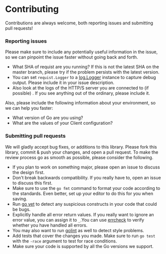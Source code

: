 # Contributing

Contributions are always welcome, both reporting issues and submitting pull requests!

### Reporting issues

Please make sure to include any potentially useful information in the issue, so we can pinpoint the issue faster without going back and forth.

- What SHA of requist are you running? If this is not the latest SHA on the master branch, please try if the problem persists with the latest version.
- You can set `requist.Logger` to a [log.Logger](http://golang.org/pkg/log/#Logger) instance to capture debug output. Please include it in your issue description.
- Also look at the logs of the HTTP/S server you are connected to (if possible) . If you see anything out of the ordinary, please include it.

Also, please include the following information about your environment, so we can help you faster:

- What version of Go are you using?
- What are the values of your Client configuration?


### Submitting pull requests

We will gladly accept bug fixes, or additions to this library. Please fork this library, commit & push your changes, and open a pull request. To make the review process go as smooth as possible, please consider the following.

- If you plan to work on something major, please open an issue to discuss the design first.
- Don't break backwards compatibility. If you really have to, open an issue to discuss this first.
- Make sure to use the `go fmt` command to format your code according to the standards. Even better, set up your editor to do this for you when saving.
- Run [go vet](https://golang.org/cmd/vet/) to detect any suspicious constructs in your code that could be bugs.
- Explicitly handle all error return values. If you really want to ignore an error value, you can assign it to `_`.You can use [errcheck](https://github.com/kisielk/errcheck) to verify whether you have handled all errors.
- You may also want to run [golint](https://github.com/golang/lint) as well to detect style problems.
- Add tests that cover the changes you made. Make sure to run `go test` with the `-race` argument to test for race conditions.
- Make sure your code is supported by all the Go versions we support.
